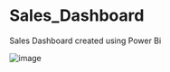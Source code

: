# Sales_Dashboard
Sales Dashboard created using Power Bi

![image](https://user-images.githubusercontent.com/73808133/190899962-08b790a5-e9bc-409e-847e-6688b96d76af.png)

